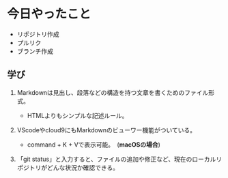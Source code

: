 # 今日やったこと

 - リポジトリ作成
 - プルリク
 - ブランチ作成

 ## 学び
 
 1. Markdownは見出し、段落などの構造を持つ文章を書くためのファイル形式。
       - HTMLよりもシンプルな記述ルール。
       
 2. VScodeやcloud9にもMarkdownのビューワー機能がついている。
       - command + K + Vで表示可能。　(**macOSの場合**)　
      
 3. 「git status」と入力すると、ファイルの追加や修正など、現在のローカルリポジトリがどんな状況か確認できる。
